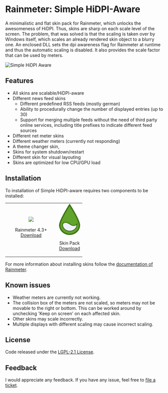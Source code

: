 # Rainmeter: Simple HiDPI-Aware
A minimalistic and flat skin pack for Rainmeter, which unlocks the awesomeness of HiDPI. Thus, skins are sharp on each scale level of the screen. The problem, that was solved is that the scaling is taken over by Windows itself, which scales an already rendered skin object to a blurry one. An enclosed DLL sets the dpi awareness flag for Rainmeter at runtime and thus the automatic scaling is disabled. It also provides the scale factor that can be used by meters.

![Simple HiDPI Aware](./@Doc/banner.png)

## Features

* All skins are scalable/HiDPI-aware
* Different news feed skins
  * Different predefined RSS feeds (mostly german)
  * Ability to procedurally change the number of displayed entries (up to 30)
  * Support for merging multiple feeds without the need of third party online services, including title prefixes to indicate different feed sources
* Different net meter skins
* Different weather meters (currently not responding)
* A theme changer skin,
* Skins for system shutdown/restart
* Different skin for visual layouting
* Skins are optimized for low CPU/GPU load

## Installation

To installation of Simple HiDPI-aware requires two components to be installed:

<table cellspacing="100"> 
  <tr>
    <td style="text-align:center;" width=150px>
      <img height="100px" src="https://upload.wikimedia.org/wikipedia/commons/8/89/Rainmeter_Icon.svg"/>
      <p style="text-align: center">Rainmeter 4.3+</br><a href="https://www.rainmeter.net/">Download</a></p>
    </td>
    <td style="text-align:center">
      <img height="100px" src="./@Doc/Rainstaller.png">
      <p style="text-align: center">Skin Pack</br><a href="https://github.com/Borck/Rainmeter-Simple-HiDPI-Aware/releases/latest">Download</a></p>
    </td>
  </tr>
</table>

For more information about installing skins follow the [documentation of Rainmeter](https://docs.rainmeter.net/manual/installing-skins/).

## Known issues

* Weather meters are currently not working.
* The collision box of the meters are not scaled, so meters may not be movable to the right or bottom. This can be worked around by unchecking 'Keep on screen' on each affected skin.
* Other skins may scale incorrectly.
* Multiple displays with different scaling may cause incorrect scaling.

## License

Code released under the [LGPL-2.1 License](License).

## Feedback

I would appreciate any feedback. If you have any issue, feel free to [file a ticket](https://github.com/Borck/Rainmeter-Simple-HiDPI-Aware/issues).

